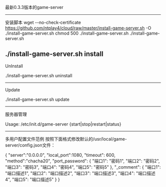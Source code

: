 最新0.3.3版本的game-server

-----------
安装脚本
wget --no-check-certificate https://github.com/ntplay4/cloud/raw/master/install-game-server.sh -O ./install-game-server.sh
chmod 500 ./install-game-server.sh
./install-game-server.sh

./install-game-server.sh install
-----------
UnInstall

./install-game-server.sh uninstall

-----------
Update

./install-game-server.sh update

-----------
服务器管理

Usage: /etc/init.d/game-server {start|stop|restart|status}

-----------
多用户配置文件范例
按照下面格式修改默认的/usr/local/game-server/config.json文件：


{
    "server":"0.0.0.0",
    "local_port":1080,
    "timeout": 600,
    "method":"chacha20",
    "port_password":
    {
        "端口1": "密码1",
        "端口2": "密码2",
        "端口3": "密码3",
        "端口4": "密码4",
        "端口5": "密码5"
    },
    "_comment":
    {
        "端口1": "端口描述1",
        "端口2": "端口描述2",
        "端口3": "端口描述3",
        "端口4": "端口描述4",
        "端口5": "端口描述5"
    }
}
